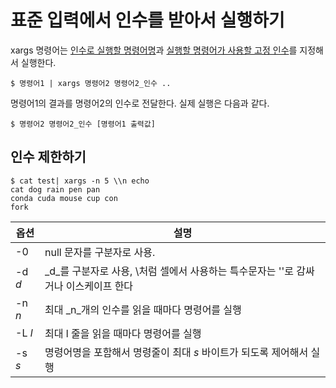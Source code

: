# 표준 입력에서 인수를 받아서 실행하기

xargs 명령어는 <u>인수로 실행할 명령어명</u>과 <u>실행할 명령어가 사용할 고정 인수</u>를 지정해서 실행한다.

```
$ 명령어1 | xargs 명령어2 명령어2_인수 ..
```

명령어1의 결과를 명령어2의 인수로 전달한다. 실제 실행은 다음과 같다.
```
$ 명령어2 명령어2_인수 [명령어1 출력값]
```



## 인수 제한하기

```
$ cat test| xargs -n 5 \\n echo
cat dog rain pen pan
conda cuda mouse cup con
fork
```

|옵션|설명|
|-|-|
|-0| null 문자를 구분자로 사용. |
|-d _d_| _d_를 구분자로 사용, \처럼 셀에서 사용하는 특수문자는 ''로 감싸거나 이스케이프 한다|
|-n _n_| 최대 _n_개의 인수를 읽을 때마다 명령어를 실행|
|-L _l_| 최대 l 줄을 읽을 때마다 명령어를 실행|
|-s _s_| 명령어명을 포함해서 명령줄이 최대 _s_ 바이트가 되도록 제어해서 실행|



